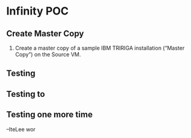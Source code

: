 # Infinity  POC

## Create Master Copy

 1. Create a master copy of a sample IBM TRIRIGA installation
(“Master Copy”) on the Source VM.

## Testing
## Testing to
## Testing one more time
–IteLee wor


<!--stackedit_data:
eyJoaXN0b3J5IjpbMTkwOTcyNDI0NywxMjkzMTk4NDUyXX0=
-->